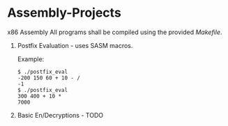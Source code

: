 # Assembly-Projects
x86 Assembly
All programs shall be compiled using the provided *Makefile*.

1. Postfix Evaluation - uses SASM macros.

    Example:
    ```
    $ ./postfix_eval
    -200 150 60 + 10 - /
    -1
    $ ./postfix_eval
    300 400 + 10 *
    7000
    ```

2. Basic En/Decryptions - TODO
